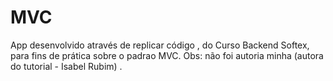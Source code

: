 # MVC
App desenvolvido através de replicar código , do Curso Backend Softex, para fins de prática sobre o padrao MVC.
Obs: não foi autoria minha (autora do tutorial - Isabel Rubim) .
